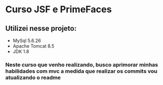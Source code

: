 # Curso JSF e PrimeFaces

## Utilizei nesse projeto:

- MySql 5.6.26
- Apache Tomcat 8.5
- JDK 1.8



### Neste curso que venho realizando, busco aprimorar minhas habilidades com mvc a medida que realizar os commits vou atualizando o readme